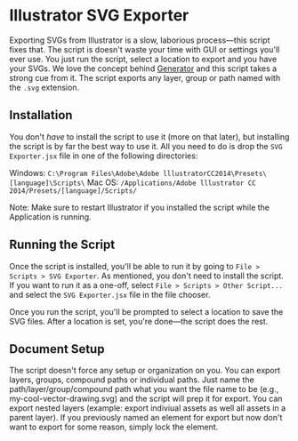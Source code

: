 # Illustrator SVG Exporter

Exporting SVGs from Illustrator is a slow, laborious process&mdash;this script fixes that. The script is doesn't waste your time with GUI or settings you'll ever use. You just run the script, select a location to export and you have your SVGs. We love the concept behind [Generator](http://blogs.adobe.com/photoshopdotcom/2013/09/introducing-adobe-generator-for-photoshop-cc.html) and this script takes a strong cue from it. The script exports any layer, group or path named with the `.svg` extension.

## Installation

You don't _have_ to install the script to use it (more on that later), but installing the script is by far the best way to use it. All you need to do is drop the `SVG Exporter.jsx` file in one of the following directories:

Windows: `C:\Program Files\Adobe\Adobe lllustratorCC2014\Presets\[language]\Scripts\`
Mac OS: `/Applications/Adobe lllustrator CC 2014/Presets/[language]/Scripts/`

Note: Make sure to restart Illustrator if you installed the script while the Application is running.

## Running the Script

Once the script is installed, you'll be able to run it by going to `File > Scripts > SVG Exporter`. As mentioned, you don't need to install the script. If you want to run it as a one-off, select `File > Scripts > Other Script...` and select the `SVG Exporter.jsx` file in the file chooser.

Once you run the script, you'll be prompted to select a location to save the SVG files. After a location is set, you're done&mdash;the script does the rest.

## Document Setup

The script doesn't force any setup or organization on you. You can export layers, groups, compound paths or individual paths. Just name the path/layer/group/compound path what you want the file name to be (e.g., my-cool-vector-drawing.svg) and the script will prep it for export. You can export nested layers (example: export indiviual assets as well all assets in a parent layer). If you previously named an element for export but now don't want to export for some reason, simply lock the element.
